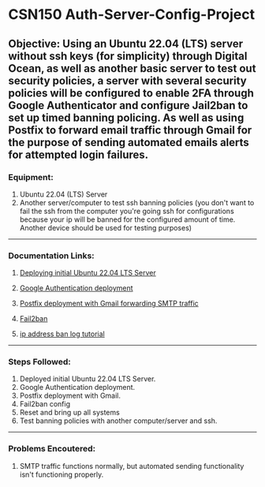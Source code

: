 # CSN150 Auth-Server-Config-Project
## Objective: Using an Ubuntu 22.04 (LTS) server without ssh keys (for simplicity) through Digital Ocean, as well as another basic server to test out security policies, a server with several security policies will be configured to enable 2FA through Google Authenticator and configure Jail2ban to set up timed banning policing. As well as using Postfix to forward email traffic through Gmail for the purpose of sending automated emails alerts for attempted login failures.
### Equipment:
1. Ubuntu 22.04 (LTS) Server
2. Another server/computer to test ssh banning policies (you don't want to fail the ssh from the computer you're going ssh for configurations because your ip will be banned for the configured amount of time. Another device should be used for testing purposes)

---

### Documentation Links:
1. [Deploying initial Ubuntu 22.04 LTS Server](https://www.digitalocean.com/community/tutorials/initial-server-setup-with-ubuntu-22-04)

2. [Google Authentication deployment]([https://www.espressif.com/en/support/download/other-tools](https://www.linuxbabe.com/ubuntu/two-factor-authentication-ssh-key-ubuntu))

3. [Postfix deployment with Gmail forwarding SMTP traffic]([https://www.the-art-of-web.com/system/fail2ban-log/#google_vignette](https://tonyteaches.tech/postfix-gmail-smtp-on-ubuntu/))

4. [Fail2ban](https://www.digitalocean.com/community/tutorials/how-to-protect-ssh-with-fail2ban-on-ubuntu-22-04)

5. [ip address ban log tutorial](https://www.the-art-of-web.com/system/fail2ban-log/#google_vignette)

---

### Steps Followed:
1. Deployed initial Ubuntu 22.04 LTS Server.
2. Google Authentication deployment.
3. Postfix deployment with Gmail.
4. Fail2ban config
5. Reset and bring up all systems
6. Test banning policies with another computer/server and ssh.

---

### Problems Encoutered:
1. SMTP traffic functions normally, but automated sending functionality isn't functioning properly.
